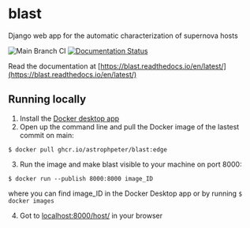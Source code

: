 # blast
Django web app for the automatic characterization of supernova hosts

![Main Branch CI](https://github.com/astrophpeter/blast/workflows/Main%20Branch%20CI/badge.svg?branch=main) 
[![Documentation Status](https://readthedocs.org/projects/blast/badge/?version=latest)](https://blast.readthedocs.io/en/latest/?badge=latest)

Read the documentation at [https://blast.readthedocs.io/en/latest/](https://blast.readthedocs.io/en/latest/)

## Running locally
1. Install the [Docker desktop app](https://www.docker.com/products/docker-desktop)
2. Open up the command line and pull the Docker image of the lastest commit on main:

`$ docker pull ghcr.io/astrophpeter/blast:edge`

3. Run the image and make blast visible to your machine on port 8000:

`$ docker run --publish 8000:8000 image_ID`

where you can find image_ID in the Docker Desktop app or by running `$ docker images`

4. Got to [localhost:8000/host/](localhost:8000/host/) in your browser

